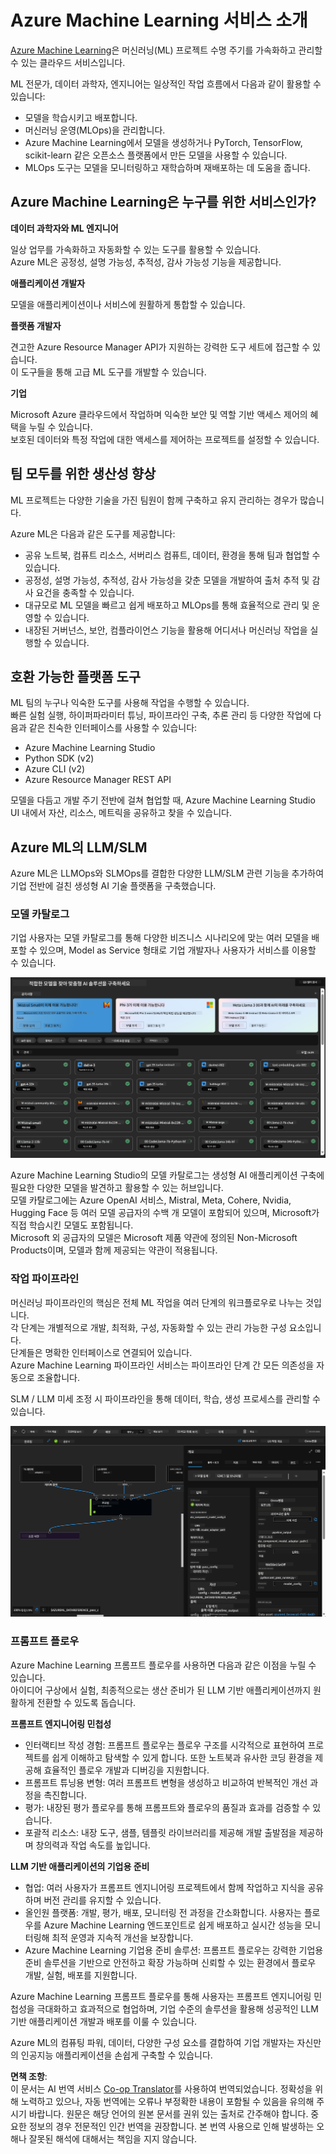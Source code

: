 <!--
CO_OP_TRANSLATOR_METADATA:
{
  "original_hash": "7fe541373802e33568e94e13226d463c",
  "translation_date": "2025-05-08T05:18:23+00:00",
  "source_file": "md/03.FineTuning/Introduce_AzureML.md",
  "language_code": "ko"
}
-->
# **Azure Machine Learning 서비스 소개**

[Azure Machine Learning](https://ml.azure.com?WT.mc_id=aiml-138114-kinfeylo)은 머신러닝(ML) 프로젝트 수명 주기를 가속화하고 관리할 수 있는 클라우드 서비스입니다.

ML 전문가, 데이터 과학자, 엔지니어는 일상적인 작업 흐름에서 다음과 같이 활용할 수 있습니다:

- 모델을 학습시키고 배포합니다.
- 머신러닝 운영(MLOps)을 관리합니다.
- Azure Machine Learning에서 모델을 생성하거나 PyTorch, TensorFlow, scikit-learn 같은 오픈소스 플랫폼에서 만든 모델을 사용할 수 있습니다.
- MLOps 도구는 모델을 모니터링하고 재학습하며 재배포하는 데 도움을 줍니다.

## Azure Machine Learning은 누구를 위한 서비스인가?

**데이터 과학자와 ML 엔지니어**

일상 업무를 가속화하고 자동화할 수 있는 도구를 활용할 수 있습니다.  
Azure ML은 공정성, 설명 가능성, 추적성, 감사 가능성 기능을 제공합니다.

**애플리케이션 개발자**

모델을 애플리케이션이나 서비스에 원활하게 통합할 수 있습니다.

**플랫폼 개발자**

견고한 Azure Resource Manager API가 지원하는 강력한 도구 세트에 접근할 수 있습니다.  
이 도구들을 통해 고급 ML 도구를 개발할 수 있습니다.

**기업**

Microsoft Azure 클라우드에서 작업하며 익숙한 보안 및 역할 기반 액세스 제어의 혜택을 누릴 수 있습니다.  
보호된 데이터와 특정 작업에 대한 액세스를 제어하는 프로젝트를 설정할 수 있습니다.

## 팀 모두를 위한 생산성 향상  
ML 프로젝트는 다양한 기술을 가진 팀원이 함께 구축하고 유지 관리하는 경우가 많습니다.

Azure ML은 다음과 같은 도구를 제공합니다:  
- 공유 노트북, 컴퓨트 리소스, 서버리스 컴퓨트, 데이터, 환경을 통해 팀과 협업할 수 있습니다.  
- 공정성, 설명 가능성, 추적성, 감사 가능성을 갖춘 모델을 개발하여 출처 추적 및 감사 요건을 충족할 수 있습니다.  
- 대규모로 ML 모델을 빠르고 쉽게 배포하고 MLOps를 통해 효율적으로 관리 및 운영할 수 있습니다.  
- 내장된 거버넌스, 보안, 컴플라이언스 기능을 활용해 어디서나 머신러닝 작업을 실행할 수 있습니다.

## 호환 가능한 플랫폼 도구

ML 팀의 누구나 익숙한 도구를 사용해 작업을 수행할 수 있습니다.  
빠른 실험 실행, 하이퍼파라미터 튜닝, 파이프라인 구축, 추론 관리 등 다양한 작업에 다음과 같은 친숙한 인터페이스를 사용할 수 있습니다:  
- Azure Machine Learning Studio  
- Python SDK (v2)  
- Azure CLI (v2)  
- Azure Resource Manager REST API  

모델을 다듬고 개발 주기 전반에 걸쳐 협업할 때, Azure Machine Learning Studio UI 내에서 자산, 리소스, 메트릭을 공유하고 찾을 수 있습니다.

## **Azure ML의 LLM/SLM**

Azure ML은 LLMOps와 SLMOps를 결합한 다양한 LLM/SLM 관련 기능을 추가하여 기업 전반에 걸친 생성형 AI 기술 플랫폼을 구축했습니다.

### **모델 카탈로그**

기업 사용자는 모델 카탈로그를 통해 다양한 비즈니스 시나리오에 맞는 여러 모델을 배포할 수 있으며, Model as Service 형태로 기업 개발자나 사용자가 서비스를 이용할 수 있습니다.

![models](../../../../translated_images/models.e6c7ff50a51806fd0bfd398477e3db3d5c3dc545cd7308344e448e0b8d8295a1.ko.png)

Azure Machine Learning Studio의 모델 카탈로그는 생성형 AI 애플리케이션 구축에 필요한 다양한 모델을 발견하고 활용할 수 있는 허브입니다.  
모델 카탈로그에는 Azure OpenAI 서비스, Mistral, Meta, Cohere, Nvidia, Hugging Face 등 여러 모델 공급자의 수백 개 모델이 포함되어 있으며, Microsoft가 직접 학습시킨 모델도 포함됩니다.  
Microsoft 외 공급자의 모델은 Microsoft 제품 약관에 정의된 Non-Microsoft Products이며, 모델과 함께 제공되는 약관이 적용됩니다.

### **작업 파이프라인**

머신러닝 파이프라인의 핵심은 전체 ML 작업을 여러 단계의 워크플로우로 나누는 것입니다.  
각 단계는 개별적으로 개발, 최적화, 구성, 자동화할 수 있는 관리 가능한 구성 요소입니다.  
단계들은 명확한 인터페이스로 연결되어 있습니다.  
Azure Machine Learning 파이프라인 서비스는 파이프라인 단계 간 모든 의존성을 자동으로 조율합니다.

SLM / LLM 미세 조정 시 파이프라인을 통해 데이터, 학습, 생성 프로세스를 관리할 수 있습니다.

![finetuning](../../../../translated_images/finetuning.6559da198851fa523d94d6f0b9f271fa6e1bbac13db0024ebda43cb5348a4633.ko.png)

### **프롬프트 플로우**

Azure Machine Learning 프롬프트 플로우를 사용하면 다음과 같은 이점을 누릴 수 있습니다.  
아이디어 구상에서 실험, 최종적으로는 생산 준비가 된 LLM 기반 애플리케이션까지 원활하게 전환할 수 있도록 돕습니다.

**프롬프트 엔지니어링 민첩성**

- 인터랙티브 작성 경험: 프롬프트 플로우는 플로우 구조를 시각적으로 표현하여 프로젝트를 쉽게 이해하고 탐색할 수 있게 합니다. 또한 노트북과 유사한 코딩 환경을 제공해 효율적인 플로우 개발과 디버깅을 지원합니다.  
- 프롬프트 튜닝용 변형: 여러 프롬프트 변형을 생성하고 비교하여 반복적인 개선 과정을 촉진합니다.  
- 평가: 내장된 평가 플로우를 통해 프롬프트와 플로우의 품질과 효과를 검증할 수 있습니다.  
- 포괄적 리소스: 내장 도구, 샘플, 템플릿 라이브러리를 제공해 개발 출발점을 제공하며 창의력과 작업 속도를 높입니다.

**LLM 기반 애플리케이션의 기업용 준비**

- 협업: 여러 사용자가 프롬프트 엔지니어링 프로젝트에서 함께 작업하고 지식을 공유하며 버전 관리를 유지할 수 있습니다.  
- 올인원 플랫폼: 개발, 평가, 배포, 모니터링 전 과정을 간소화합니다. 사용자는 플로우를 Azure Machine Learning 엔드포인트로 쉽게 배포하고 실시간 성능을 모니터링해 최적 운영과 지속적 개선을 보장합니다.  
- Azure Machine Learning 기업용 준비 솔루션: 프롬프트 플로우는 강력한 기업용 준비 솔루션을 기반으로 안전하고 확장 가능하며 신뢰할 수 있는 환경에서 플로우 개발, 실험, 배포를 지원합니다.

Azure Machine Learning 프롬프트 플로우를 통해 사용자는 프롬프트 엔지니어링 민첩성을 극대화하고 효과적으로 협업하며, 기업 수준의 솔루션을 활용해 성공적인 LLM 기반 애플리케이션 개발과 배포를 이룰 수 있습니다.

Azure ML의 컴퓨팅 파워, 데이터, 다양한 구성 요소를 결합하여 기업 개발자는 자신만의 인공지능 애플리케이션을 손쉽게 구축할 수 있습니다.

**면책 조항**:  
이 문서는 AI 번역 서비스 [Co-op Translator](https://github.com/Azure/co-op-translator)를 사용하여 번역되었습니다. 정확성을 위해 노력하고 있으나, 자동 번역에는 오류나 부정확한 내용이 포함될 수 있음을 유의해 주시기 바랍니다. 원문은 해당 언어의 원본 문서를 권위 있는 출처로 간주해야 합니다. 중요한 정보의 경우 전문적인 인간 번역을 권장합니다. 본 번역 사용으로 인해 발생하는 오해나 잘못된 해석에 대해서는 책임을 지지 않습니다.